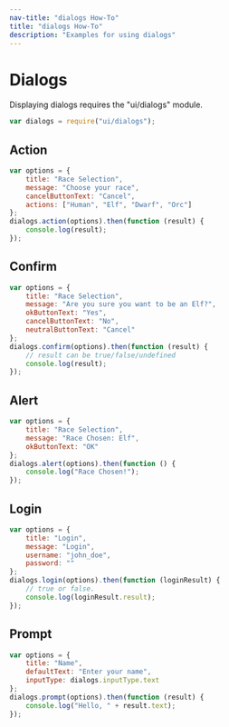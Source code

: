```yaml
---
nav-title: "dialogs How-To"
title: "dialogs How-To"
description: "Examples for using dialogs"
---
```

# Dialogs
Displaying dialogs requires the "ui/dialogs" module.
``` JavaScript
var dialogs = require("ui/dialogs");
```
## Action
``` JavaScript
var options = {
    title: "Race Selection",
    message: "Choose your race",
    cancelButtonText: "Cancel",
    actions: ["Human", "Elf", "Dwarf", "Orc"]
};
dialogs.action(options).then(function (result) {
    console.log(result);
});
```
## Confirm
``` JavaScript
var options = {
    title: "Race Selection",
    message: "Are you sure you want to be an Elf?",
    okButtonText: "Yes",
    cancelButtonText: "No",
    neutralButtonText: "Cancel"
};
dialogs.confirm(options).then(function (result) {
    // result can be true/false/undefined
    console.log(result);
});
```
## Alert
``` JavaScript
var options = {
    title: "Race Selection",
    message: "Race Chosen: Elf",
    okButtonText: "OK"
};
dialogs.alert(options).then(function () {
    console.log("Race Chosen!");
});
```
## Login
``` JavaScript
var options = {
    title: "Login",
    message: "Login",
    username: "john_doe",
    password: ""
};
dialogs.login(options).then(function (loginResult) {
    // true or false.
    console.log(loginResult.result);
});
```
## Prompt
``` JavaScript
var options = {
    title: "Name",
    defaultText: "Enter your name",
    inputType: dialogs.inputType.text
};
dialogs.prompt(options).then(function (result) {
    console.log("Hello, " + result.text);
});
```
